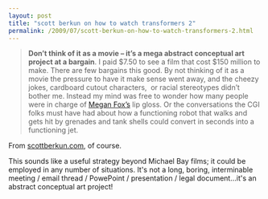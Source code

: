 ```yaml
---
layout: post
title: "scott berkun on how to watch transformers 2"
permalink: /2009/07/scott-berkun-on-how-to-watch-transformers-2.html
---
```


> **Don’t think of it as a movie – it’s a mega abstract conceptual art project at a bargain**. I paid $7.50 to see a film that cost $150 million to make. There are few bargains this good. By not thinking of it as a movie the pressure to have it make sense went away, and the cheezy jokes, cardboard cutout characters,  or racial stereotypes didn’t bother me. Instead my mind was free to wonder how many people were in charge of [Megan Fox’s](http://www.imdb.com/name/nm1083271/) lip gloss. Or the conversations the CGI folks must have had about how a functioning robot that walks and gets hit by grenades and tank shells could convert in seconds into a functioning jet.

From [scottberkun.com](http://www.scottberkun.com/blog/2009/how-to-watch-michael-bay/), of course.

This sounds like a useful strategy beyond Michael Bay films; it could be employed in any number of situations. It's not a long, boring, interminable meeting / email thread / PowePoint / presentation / legal document...it's an abstract conceptual art project!